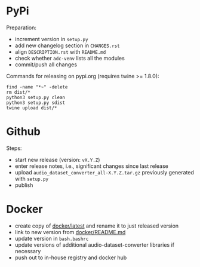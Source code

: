 PyPi
====

Preparation:

* increment version in `setup.py`
* add new changelog section in `CHANGES.rst`
* align `DESCRIPTION.rst` with `README.md`  
* check whether `adc-venv` lists all the modules
* commit/push all changes

Commands for releasing on pypi.org (requires twine >= 1.8.0):

```
find -name "*~" -delete
rm dist/*
python3 setup.py clean
python3 setup.py sdist
twine upload dist/*
```


Github
======

Steps:

* start new release (version: `vX.Y.Z`)
* enter release notes, i.e., significant changes since last release
* upload `audio_dataset_converter_all-X.Y.Z.tar.gz` previously generated with `setup.py`
* publish


Docker
======

* create copy of [docker/latest](docker/latest) and rename it to just released version
* link to new version from [docker/README.md](docker/README.md)
* update version in `bash.bashrc`
* update versions of additional audio-dataset-converter libraries if necessary
* push out to in-house registry and docker hub
